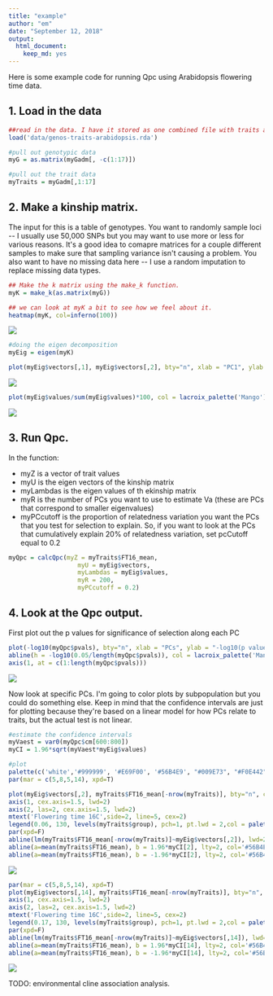 ```yaml
---
title: "example"
author: "em"
date: "September 12, 2018"
output:
  html_document:
    keep_md: yes
---
```




Here is some example code for running Qpc using Arabidopsis flowering time data.


## 1. Load in the data

```r
##read in the data. I have it stored as one combined file with traits and genotypes and other info for all the individuals in my dataset.
load('data/genos-traits-arabidopsis.rda')

#pull out genotypic data
myG = as.matrix(myGadm[, -c(1:17)])

#pull out the trait data
myTraits = myGadm[,1:17]
```


## 2. Make a kinship matrix. 
The input for this is a table of genotypes. You want to randomly sample loci -- I usually use 50,000 SNPs but you may want to use more or less for various reasons. It's a good idea to comapre matrices for a couple different samples to make sure that sampling variance isn't causing a problem. You also want to have no missing data here -- I use a random imputation to replace missing data types. 

```r
## Make the k matrix using the make_k function.
myK = make_k(as.matrix(myG))

## we can look at myK a bit to see how we feel about it.
heatmap(myK, col=inferno(100))
```

![](example_files/figure-html/kinshipmatrix-1.png)<!-- -->

```r
#doing the eigen decomposition
myEig = eigen(myK)

plot(myEig$vectors[,1], myEig$vectors[,2], bty="n", xlab = "PC1", ylab = "PC2", col = lacroix_palette('Mango')[1])
```

![](example_files/figure-html/kinshipmatrix-2.png)<!-- -->

```r
plot(myEig$values/sum(myEig$values)*100, col = lacroix_palette('Mango')[3], bty="n", ylab = "% variation explained by each PC", xlab = "PC")
```

![](example_files/figure-html/kinshipmatrix-3.png)<!-- -->

## 3. Run Qpc. 
In the function:
* myZ is a vector of trait values
* myU is the eigen vectors of the kinship matrix
* myLambdas is the eigen values of th ekinship matrix
* myR is the number of PCs you want to use to estimate Va (these are PCs that correspond to smaller eigenvalues)
* myPCcutoff is the proportion of relatedness variation you want the PCs that you test for selection to explain. So, if you want to look at the PCs that cumulatively explain 20% of relatedness variation, set pcCutoff equal to 0.2

```r
myQpc = calcQpc(myZ = myTraits$FT16_mean, 
                   myU = myEig$vectors, 
                   myLambdas = myEig$values,
                   myR = 200,
                   myPCcutoff = 0.2)
```

## 4. Look at the Qpc output.


First plot out the p values for significance of selection along each PC

```r
plot(-log10(myQpc$pvals), bty="n", xlab = "PCs", ylab = "-log10(p value)", col = lacroix_palette('Mango')[4], lwd=2, xaxt="n")
abline(h = -log10(0.05/length(myQpc$pvals)), col = lacroix_palette('Mango')[1], lwd=2)
axis(1, at = c(1:length(myQpc$pvals)))
```

![](example_files/figure-html/Qpcresults-1.png)<!-- -->

Now look at specific PCs. I'm going to color plots by subpopulation but you could do something else. Keep in mind that the confidence intervals are just for plotting because they're based on a linear model for how PCs relate to traits, but the actual test is not linear. 

```r
#estimate the confidence intervals
myVaest = var0(myQpc$cm[600:800])
myCI = 1.96*sqrt(myVaest*myEig$values)

#plot
palette(c('white','#999999', '#E69F00', '#56B4E9', "#009E73", "#F0E442", "#0072B2", "#D55E00", "#CC79A7", 'black', 'mediumpurple3'))
par(mar = c(5,8,5,14), xpd=T)

plot(myEig$vectors[,2], myTraits$FT16_mean[-nrow(myTraits)], bty="n", col = myTraits$group, lwd=2, ylab = "", yaxt="n",xlab = "PC2", cex.lab=2, cex.axis=2, xaxt="n")
axis(1, cex.axis=1.5, lwd=2)
axis(2, las=2, cex.axis=1.5, lwd=2)
mtext('Flowering time 16C',side=2, line=5, cex=2)
legend(0.06, 130, levels(myTraits$group), pch=1, pt.lwd = 2,col = palette(), bty="n", text.width = 0.04)
par(xpd=F)
abline(lm(myTraits$FT16_mean[-nrow(myTraits)]~myEig$vectors[,2]), lwd=2, col = "#0072B2")
abline(a=mean(myTraits$FT16_mean), b = 1.96*myCI[2], lty=2, col='#56B4E9', lwd=2)
abline(a=mean(myTraits$FT16_mean), b = -1.96*myCI[2], lty=2, col='#56B4E9', lwd=2)
```

![](example_files/figure-html/Qpcresults2-1.png)<!-- -->

```r
par(mar = c(5,8,5,14), xpd=T)
plot(myEig$vectors[,14], myTraits$FT16_mean[-nrow(myTraits)], bty="n", col = myTraits$group, lwd=2, ylab = "", yaxt="n",xlab = "PC14", cex.lab=2, cex.axis=2, xaxt="n")
axis(1, cex.axis=1.5, lwd=2)
axis(2, las=2, cex.axis=1.5, lwd=2)
mtext('Flowering time 16C',side=2, line=5, cex=2)
legend(0.17, 130, levels(myTraits$group), pch=1, pt.lwd = 2,col = palette(), bty="n", text.width = 0.04)
par(xpd=F)
abline(lm(myTraits$FT16_mean[-nrow(myTraits)]~myEig$vectors[,14]), lwd=2, col = "#0072B2")
abline(a=mean(myTraits$FT16_mean), b = 1.96*myCI[14], lty=2, col='#56B4E9', lwd=2)
abline(a=mean(myTraits$FT16_mean), b = -1.96*myCI[14], lty=2, col='#56B4E9', lwd=2)
```

![](example_files/figure-html/Qpcresults2-2.png)<!-- -->



TODO: environmental cline association analysis.


